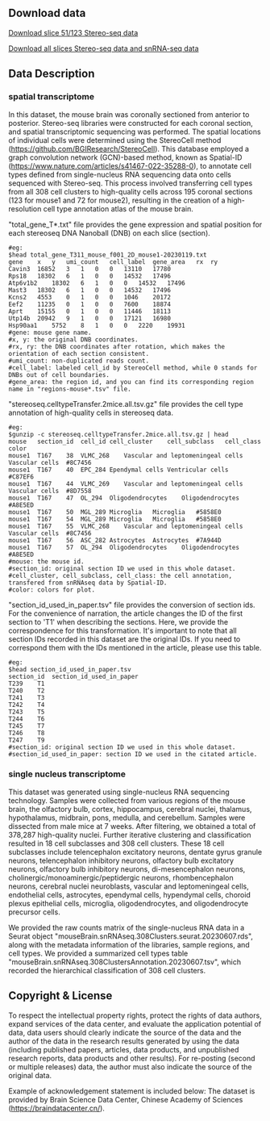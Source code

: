 ## Download data

[Download slice 51/123 Stereo-seq data](https://example.com)

[Download all slices Stereo-seq data and snRNA-seq data](https://example.com)

## Data Description

### spatial transcriptome
In this dataset, the mouse brain was coronally sectioned from anterior to posterior. Stereo-seq libraries were constructed for each coronal section, and spatial transcriptomic sequencing was performed. The spatial locations of individual cells were determined using the StereoCell method (https://github.com/BGIResearch/StereoCell). This database employed a graph convolution network (GCN)-based method, known as Spatial-ID (https://www.nature.com/articles/s41467-022-35288-0), to annotate cell types defined from single-nucleus RNA sequencing data onto cells sequenced with Stereo-seq. This process involved transferring cell types from all 308 cell clusters to high-quality cells across 195 coronal sections (123 for mouse1 and 72 for mouse2), resulting in the creation of a high-resolution cell type annotation atlas of the mouse brain.

"total_gene_T*.txt" file provides the gene expression and spatial position for each stereoseq DNA Nanoball (DNB) on each slice (section).
~~~shell
#eg: 
$head total_gene_T311_mouse_f001_2D_mouse1-20230119.txt
gene	x	y	umi_count	cell_label	gene_area	rx	ry
Cavin3	16852	3	1	0	0	13110	17780
Rps18	18302	6	1	0	0	14532	17496
Atp6v1b2	18302	6	1	0	0	14532	17496
Mast3	18302	6	1	0	0	14532	17496
Kcns2	4553	0	1	0	0	1046	20172
Eef2	11235	0	1	0	0	7600	18874
Aprt	15155	0	1	0	0	11446	18113
Utp14b	20942	9	1	0	0	17121	16980
Hsp90aa1	5752	8	1	0	0	2220	19931
#gene: mouse gene name.
#x, y: the original DNB coordinates.
#rx, ry: the DNB coordinates after rotation, which makes the orientation of each section consistent.
#umi_count: non-duplicated reads count.
#cell_label: labeled cell_id by StereoCell method, while 0 stands for DNBs out of cell boundaries.
#gene_area: the region id, and you can find its corresponding region name in "regions-mouse*.tsv" file.
~~~

"stereoseq.celltypeTransfer.2mice.all.tsv.gz" file provides the cell type annotation of high-quality cells in stereoseq data.
~~~shell
#eg:
$gunzip -c stereoseq.celltypeTransfer.2mice.all.tsv.gz | head
mouse	section_id	cell_id	cell_cluster	cell_subclass	cell_class	color
mouse1	T167	38	VLMC_268	Vascular and leptomeningeal cells	Vascular cells	#8C7456
mouse1	T167	40	EPC_284	Ependymal cells	Ventricular cells	#C87EF6
mouse1	T167	44	VLMC_269	Vascular and leptomeningeal cells	Vascular cells	#8D7558
mouse1	T167	47	OL_294	Oligodendrocytes	Oligodendrocytes	#A8E5ED
mouse1	T167	50	MGL_289	Microglia	Microglia	#5858E0
mouse1	T167	54	MGL_289	Microglia	Microglia	#5858E0
mouse1	T167	55	VLMC_268	Vascular and leptomeningeal cells	Vascular cells	#8C7456
mouse1	T167	56	ASC_282	Astrocytes	Astrocytes	#7A944D
mouse1	T167	57	OL_294	Oligodendrocytes	Oligodendrocytes	#A8E5ED
#mouse: the mouse id.
#section_id: original section ID we used in this whole dataset.
#cell_cluster, cell_subclass, cell_class: the cell annotation, transfered from snRNAseq data by Spatial-ID.
#color: colors for plot.
~~~

"section_id_used_in_paper.tsv" file provides the conversion of section ids. For the convenience of narration, the article changes the ID of the first section to 'T1' when describing the sections. Here, we provide the correspondence for this transformation. It's important to note that all section IDs recorded in this dataset are the original IDs. If you need to correspond them with the IDs mentioned in the article, please use this table.
~~~shell
#eg:
$head section_id_used_in_paper.tsv
section_id	section_id_used_in_paper
T239	T1
T240	T2
T241	T3
T242	T4
T243	T5
T244	T6
T245	T7
T246	T8
T247	T9
#section_id: original section ID we used in this whole dataset.
#section_id_used_in_paper: section ID we used in the citated article.
~~~

### single nucleus transcriptome
This dataset was generated using single-nucleus RNA sequencing technology. Samples were collected from various regions of the mouse brain, the olfactory bulb, cortex, hippocampus, cerebral nuclei, thalamus, hypothalamus, midbrain, pons, medulla, and cerebellum. Samples were dissected from male mice at 7 weeks. After filtering, we obtained a total of 378,287 high-quality nuclei. Further iterative clustering and classification resulted in 18 cell subclasses and 308 cell clusters. These 18 cell subclasses include telencephalon excitatory neurons, dentate gyrus granule neurons, telencephalon inhibitory neurons, olfactory bulb excitatory neurons, olfactory bulb inhibitory neurons, di-mesencephalon neurons, cholinergic/monoaminergic/peptidergic neurons, rhombencephalon neurons, cerebral nuclei neuroblasts, vascular and leptomeningeal cells, endothelial cells, astrocytes, ependymal cells, hypendymal cells, choroid plexus epithelial cells, microglia, oligodendrocytes, and oligodendrocyte precursor cells.

We provided the raw counts matrix of the single-nucleus RNA data in a Seurat object "mouseBrain.snRNAseq.308Clusters.seurat.20230607.rds", along with the metadata information of the libraries, sample regions, and cell types. We provided a summarized cell types table "mouseBrain.snRNAseq.308ClustersAnnotation.20230607.tsv", which recorded the hierarchical classification of 308 cell clusters.

## **Copyright & License**

To respect the intellectual property rights, protect the rights of data authors, expand services of the data center, and evaluate the application potential of data, data users should clearly indicate the source of the data and the author of the data in the research results generated by using the data (including published papers, articles, data products, and unpublished research reports, data products and other results). For re-posting (second or multiple releases) data, the author must also indicate the source of the original data.

Example of acknowledgement statement is included below: The dataset is provided by Brain Science Data Center, Chinese Academy of Sciences (https://braindatacenter.cn/).

